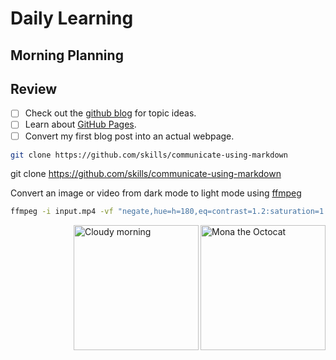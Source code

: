 # Daily Learning

## Morning Planning

## Review

- [ ] Check out the [github blog](https://github.blog/) for topic ideas.
- [ ] Learn about [GitHub Pages](https://skills.github.com/#first-day-on-github).
- [ ] Convert my first blog post into an actual webpage.

```bash
git clone https://github.com/skills/communicate-using-markdown
```

git clone https://github.com/skills/communicate-using-markdown

Convert an image or video from dark mode to light mode using [ffmpeg](https://www.ffmpeg.org)

```bash
ffmpeg -i input.mp4 -vf "negate,hue=h=180,eq=contrast=1.2:saturation=1.1" output.mp4
```



<img alt="Mona the Octocat" src="https://octodex.github.com/images/original.png"
width="200" align="right">

<img alt="Cloudy morning" src="https://octodex.github.com/images/cloud.jpg" width="200" align="right">